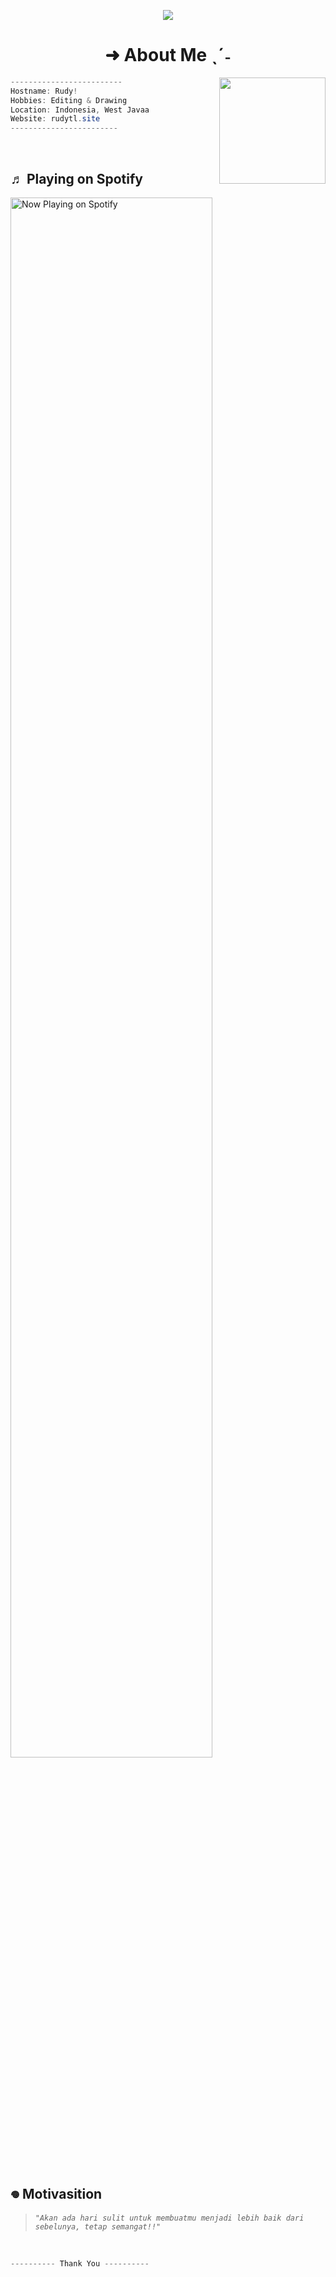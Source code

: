 <body>
<p align ="center">
 <img src= "https://files.catbox.moe/ehzf6s.jpeg" witdh = "100px"></img>
</p>

<h1 align="center">➜ About Me ˎˊ˗</h1>

<img src="https://media.tenor.com/qLVgTQhZ4JoAAAAi/ehe-aha.gif" align = "right" width = "170"></img>
  <p width = "40">
   
```csharp
-------------------------
Hostname: Rudy!
Hobbies: Editing & Drawing
Location: Indonesia, West Javaa
Website: rudytl.site
------------------------
```
<br>

## ♬ Playing on Spotify
<p>
    <a href="https://open.spotify.com/user/31253dtz6tzyra5ewpcgpipeuefy">
      <img src="https://spotify-github-profile.kittinanx.com/api/view?uid=31253dtz6tzyra5ewpcgpipeuefy&cover_image=true&theme=novatorem&show_offline=false&background_color=121212&interchange=false&bar_color=53b14f&bar_color_cover=true" alt="Now Playing on Spotify" width="80%">
    </a>
  </p>
 <br>

## 𖦹 Motivasition

> *```"Akan ada hari sulit untuk membuatmu menjadi lebih baik dari sebelunya, tetap semangat!!"```*

<a href="https://github.com/rudyxz"><img src="https://komarev.com/ghpvc/?username=truethari&style=flat-square&color=blue " alt=""/></a>
<br>
<br>
```csharp
---------- Thank You ----------
```
</body>

<!-- beberapa ada yg kodenya dari github: AxellNetwork. saya hanya recode -->

